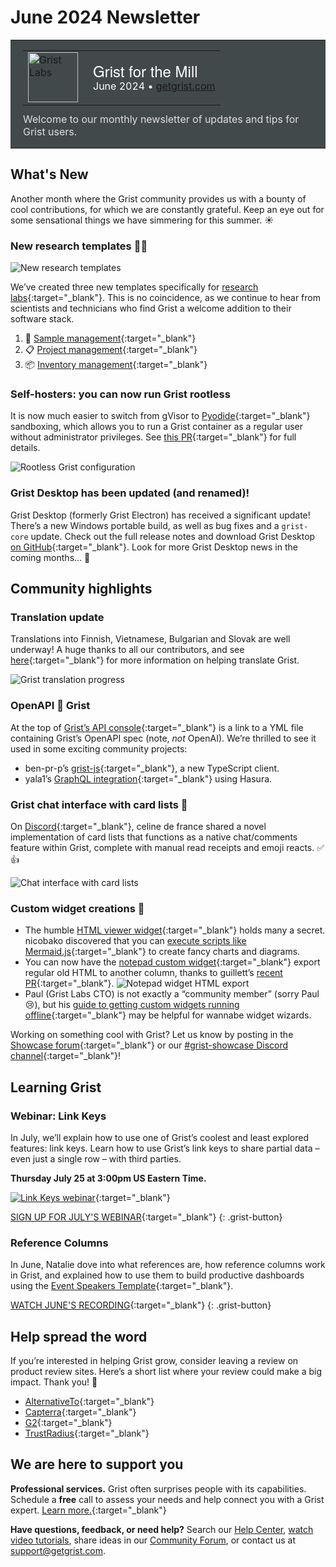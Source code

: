 # June 2024 Newsletter

<style>
  /* restore some poorly overridden defaults */
  .newsletter-header .table {
    background-color: initial;
    border: initial;
  }
  .newsletter-header .table > tbody > tr > td {
    padding: initial;
    border: initial;
    vertical-align: initial;
  }
  .newsletter-header img.header-img {
    padding: initial;
    max-width: initial;
    display: initial;
    padding: initial;
    line-height: initial;
    background-color: initial;
    border: initial;
    border-radius: initial;
    margin: initial;
  }

  /* copy newsletter styles, with a prefix for sufficient specificity */
  .newsletter-header .header {
    border: none;
    padding: 0;
    margin: 0;
  }
  .newsletter-header table > tbody > tr > td.header-image {
    width: 80px;
    padding-right: 16px;
  }
  .newsletter-header table > tbody > tr > td.header-text {
    background-color: #42494B;
    padding: 16px 20px;
  }
  .newsletter-header table.header-top {
    border: none;
    padding: 0;
    margin: 0;
    width: 100%;
  }
  .header-title {
    font-family: Helvetica Neue, Helvetica, Arial, sans-serif;
    font-size: 24px;
    line-height: 28px;
    color: #FFFFFF;
  }
  .header-month {
    color: #FFFFFF;
  }
  .header-welcome {
    margin-top: 12px;
    color: #FFFFFF;
  }
  .newsletter-summary {
    background-color: #e3fff5;
    margin: 0;
    padding: 10px;
  }
  .newsletter-summary-header {
    text-align: center;
    padding-bottom: 10px;
    border-bottom: 1px solid lightgrey;
  }
  .newsletter-summary ul {
    padding-left: 20px;
  }
  .newsletter-summary li {
    margin-bottom: 10px;
  }
  .newsletter-summary li p {
    margin: 0px
  }
</style>
<div class="newsletter-header">
<table class="header" cellpadding="0" cellspacing="0" border="0"><tr>
  <td class="header-text">
    <table class="header-top"><tr>
      <td class="header-image">
        <a href="https://www.getgrist.com">
          <img class="header-img" src="/images/newsletters/grist-labs.png" width="80" height="80" alt="Grist Labs" border="0">
        </a>
      </td>
      <td class="header-top-text">
        <div class="header-title">Grist for the Mill</div>
        <div class="header-month">June 2024
          &#8226; <a href="https://www.getgrist.com/">getgrist.com</a></div>
      </td>
    </tr></table>
    <div class="header-welcome" style="color: #e0e0e0;">
      Welcome to our monthly newsletter of updates and tips for Grist users.
    </div>
  </td>
</tr></table>
</div>

## What's New

Another month where the Grist community provides us with a bounty of cool contributions, for which we are constantly grateful. Keep an eye out for some sensational things we have simmering for this summer. ☀️

### New research templates 👩‍🔬

![New research templates](../images/newsletters/2024-06/labs_flip.gif)

We’ve created three new templates specifically for [research labs](https://www.getgrist.com/spreadsheet-for-research-labs/){:target="\_blank"}. This is no coincidence, as we continue to hear from scientists and technicians who find Grist a welcome addition to their software stack.

1. 🧪 [Sample management](https://www.getgrist.com/templates/lab-sample-management-template/){:target="\_blank"}
2. 📋 [Project management](https://www.getgrist.com/templates/lab-project-management-template/){:target="\_blank"}
3. 📦 [Inventory management](https://www.getgrist.com/templates/lab-inventory-management-template/){:target="\_blank"}

### Self-hosters: you can now run Grist rootless 

It is now much easier to switch from gVisor to [Pyodide](https://pyodide.org/en/stable/){:target="\_blank"} sandboxing, which allows you to run a Grist container as a regular user without administrator privileges. See [this PR](https://github.com/gristlabs/grist-core/pull/1019){:target="\_blank"} for full details.

![Rootless Grist configuration](../images/newsletters/2024-06/rootless.png)

### Grist Desktop has been updated (and renamed)!

Grist Desktop (formerly Grist Electron) has received a significant update! There’s a new Windows portable build, as well as bug fixes and a `grist-core` update. Check out the full release notes and download Grist Desktop [on GitHub](https://github.com/gristlabs/grist-desktop/releases/tag/v0.2.10){:target="\_blank"}. Look for more Grist Desktop news in the coming months... 👀

## Community highlights

### Translation update

Translations into Finnish, Vietnamese, Bulgarian and Slovak are well underway! A huge thanks to all our contributors, and see [here](https://community.getgrist.com/t/translating-grist/2086){:target="\_blank"} for more information on helping translate Grist.

![Grist translation progress](../images/newsletters/2024-06/translations.png)

### OpenAPI 🤝 Grist

At the top of [Grist’s API console](https://docs.getgrist.com/apiconsole){:target="\_blank"} is a link to a YML file containing Grist’s OpenAPI spec (note, *not* OpenAI). We’re thrilled to see it used in some exciting community projects:

* ben-pr-p’s [grist-js](https://github.com/ben-pr-p/grist-js){:target="\_blank"}, a new TypeScript client. 
* yala1’s [GraphQL integration](https://community.getgrist.com/t/example-querying-grist-with-graphql/5249){:target="\_blank"} using Hasura.

### Grist chat interface with card lists 💬

On [Discord](https://discord.com/invite/MYKpYQ3fbP){:target="\_blank"}, celine de france shared a novel implementation of card lists that functions as a native chat/comments feature within Grist, complete with manual read receipts and emoji reacts. ✅👍

![Chat interface with card lists](../images/newsletters/2024-06/chat.png)

### Custom widget creations 🧩

* The humble [HTML viewer widget](https://support.getgrist.com/widget-custom/#html-viewer){:target="\_blank"} holds many a secret. nicobako discovered that you can [execute scripts like Mermaid.js](https://community.getgrist.com/t/execute-scripts-in-the-html-viewer-custom-widget/5235){:target="\_blank"} to create fancy charts and diagrams.
* You can now have the [notepad custom widget](https://support.getgrist.com/widget-custom/#notepad){:target="\_blank"} export regular old HTML to another column, thanks to guillett’s [recent PR](https://community.getgrist.com/t/execute-scripts-in-the-html-viewer-custom-widget/5235){:target="\_blank"}.
![Notepad widget HTML export](../images/newsletters/2024-06/html-export.gif)
* Paul (Grist Labs CTO) is not exactly a “community member” (sorry Paul 😢), but his [guide to getting custom widgets running offline](https://community.getgrist.com/t/offline-grist-electron/5413/3?u=nick){:target="\_blank"} may be helpful for wannabe widget wizards.

Working on something cool with Grist? Let us know by posting in the [Showcase forum](https://community.getgrist.com/c/showcase/8){:target="\_blank"} or our [#grist-showcase Discord channel](https://discord.gg/MYKpYQ3fbP){:target="\_blank"}!

## Learning Grist

### Webinar: Link Keys

In July, we’ll explain how to use one of Grist’s coolest and least explored features: link keys. Learn how to use Grist’s link keys to share partial data – even just a single row – with third parties.

**Thursday July 25 at 3:00pm US Eastern Time.**

[![Link Keys webinar](../images/newsletters/2024-06/webinar.png)](https://www.getgrist.com/webinars/grist-sharing-partial-data-link-keys-2/?utm_source=support-newsletter&utm_medium=internal&utm_campaign=build-webinar&utm_term=july-2024){:target="\_blank"}

[SIGN UP FOR JULY'S WEBINAR](https://www.getgrist.com/webinars/grist-sharing-partial-data-link-keys-2/?utm_source=support-newsletter&utm_medium=internal&utm_campaign=build-webinar&utm_term=july-2024){:target="\_blank"}
{: .grist-button}

### Reference Columns

In June, Natalie dove into what references are, how reference columns work in Grist, and explained how to use them to build productive dashboards using the [Event Speakers Template](https://templates.getgrist.com/iCJe3aXg7Ha4/Event-Speakers){:target="\_blank"}.

[WATCH JUNE'S RECORDING](https://www.getgrist.com/webinars/reference-columns/){:target="\_blank"}
{: .grist-button}

## Help spread the word
If you’re interested in helping Grist grow, consider leaving a review on product review sites. Here’s a short list where your review could make a big impact. Thank you! 🙏

* [AlternativeTo](https://alternativeto.net/software/grist/about/){:target="\_blank"}
* [Capterra](https://www.capterra.com/p/232821/Grist/){:target="\_blank"}
* [G2](https://www.g2.com/products/grist){:target="\_blank"}
* [TrustRadius](https://www.trustradius.com/products/grist/){:target="\_blank"}

## We are here to support you

**Professional services.** Grist often surprises people with its capabilities. Schedule a **free** call to assess your needs and help connect you with a Grist expert. [Learn more.](https://www.getgrist.com/professional-services/){:target="\_blank"}

**Have questions, feedback, or need help?** Search our [Help Center](../index.md), [watch video
tutorials](https://www.youtube.com/channel/UCx0ioQrrC-bIrkmZ7ZULr0g/playlists), share ideas in our
[Community Forum](https://community.getgrist.com), or contact us at <support@getgrist.com>.